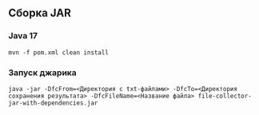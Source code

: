 ## Сборка JAR

### Java 17

```
mvn -f pom.xml clean install
```

### Запуск джарика

```shell
java -jar -DfcFrom=<Директория с txt-файлами> -DfcTo=<Директория сохранения результата> -DfcFileName=<Название файла> file-collector-jar-with-dependencies.jar
```
